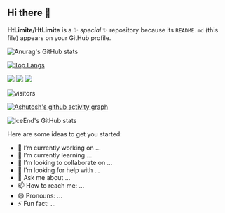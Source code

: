 ## Hi there 👋

**HtLimite/HtLimite** is a ✨ _special_ ✨ repository because its `README.md` (this file) appears on your GitHub profile.

![Anurag's GitHub stats](https://github-readme-stats.vercel.app/api?username=HtLimite&show_icons=true&theme=radical)

[![Top Langs](https://github-readme-stats.vercel.app/api/top-langs/?username=HtLimite&layout=compact)](https://github.com/anuraghazra/github-readme-stats)

<img src="https://img.shields.io/badge/-HTML5-E34F26?style=flat-square&logo=html5&logoColor=white" /> 
<img src="https://img.shields.io/badge/-CSS3-1572B6?style=flat-square&logo=css3" /> 
<img src="https://img.shields.io/badge/-JavaScript-oringe?style=flat-square&logo=javascript" />

![visitors](https://visitor-badge.glitch.me/badge?page_id=HtLimite&left_color=green&right_color=red)

[![Ashutosh's github activity graph](https://github-readme-activity-graph.vercel.app/graph?username=HtLimite&theme=github)](https://github.com/ashutosh00710/github-readme-activity-graph)

![IceEnd's GitHub stats](https://github-immortality.vercel.app/api?username=HtLimite)

Here are some ideas to get you started:

- 🔭 I’m currently working on ...
- 🌱 I’m currently learning ...
- 👯 I’m looking to collaborate on ...
- 🤔 I’m looking for help with ...
- 💬 Ask me about ...
- 📫 How to reach me: ...
- 😄 Pronouns: ...
- ⚡ Fun fact: ...
